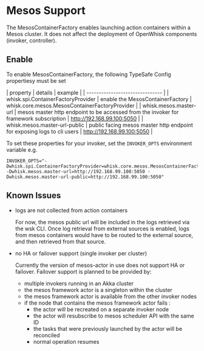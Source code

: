 # Mesos Support

The MesosContainerFactory enables launching action containers within a Mesos cluster. It does not affect the deployment of OpenWhisk components (invoker, controller).

## Enable

To enable MesosContainerFactory, the following TypeSafe Config propertiesy must be set

| property | details | example |
| ------------------------------- |
| whisk.spi.ContainerFactoryProvider | enable the MesosContainerFactory | whisk.core.mesos.MesosContainerFactoryProvider |
| whisk.mesos.master-url | mesos master http endpoint to be accessed from the invoker for framework subscription | http://192.168.99.100:5050 |
| whisk.mesos.master-url-public | public facing mesos master http endpoint for exposing logs to cli users | http://192.168.99.100:5050 |

To set these properties for your invoker, set the `INVOKER_OPTS` environment variable e.g.
```properties
INVOKER_OPTS="-Dwhisk.spi.ContainerFactoryProvider=whisk.core.mesos.MesosContainerFactoryProvider -Dwhisk.mesos.master-url=http://192.168.99.100:5050 -Dwhisk.mesos.master-url-public=http://192.168.99.100:5050"
```

## Known Issues

* logs are not collected from action containers

  For now, the mesos public url will be included in the logs retrieved via the wsk CLI. Once log retrieval from external sources is enabled, logs from mesos containers would have to be routed to the external source, and then retrieved from that source. 
 
* no HA or failover support (single invoker per cluster)
  
  Currently the version of mesos-actor in use does not support HA or failover. Failover support is planned to be provided by:
  
  * multiple invokers running in an Akka cluster
  * the mesos framework actor is a singleton within the cluster
  * the mesos framework actor is available from the other invoker nodes
  * if the node that contains the mesos framework actor fails :
     * the actor will be recreated on a separate invoker node
     * the actor will resubscribe to mesos scheduler API with the same ID
     * the tasks that were previously launched by the actor will be reconciled
     * normal operation resumes
     
     
  




